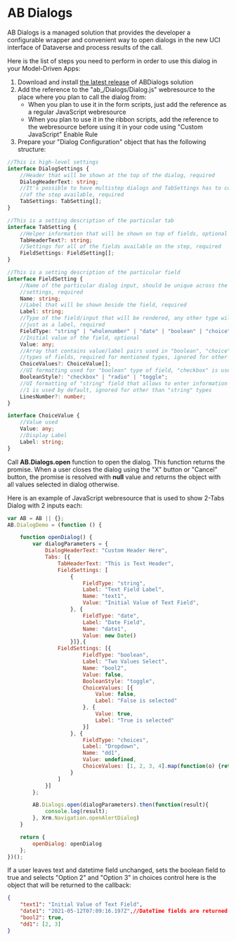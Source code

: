 # AB Dialogs
AB Dialogs is a managed solution that provides the developer a configurable wrapper and convenient way to open dialogs in the new UCI interface of Dataverse and process results of the call.

Here is the list of steps you need to perform in order to use this dialog in your Model-Driven Apps:
1. Download and install [the latest release](/../../releases/download/1.0.0.0/ABDialogs_1_0_0_0_managed.zip) of ABDialogs solution
1. Add the reference to the "ab_/Dialogs/Dialog.js" webresource to the place where you plan to call the dialog from:
    * When you plan to use it in the form scripts, just add the reference as a regular JavaScript webresource
    * When you plan to use it in the ribbon scripts, add the reference to the webresource before using it in your code using "Custom JavaScript" Enable Rule
1. Prepare your "Dialog Configuration" object that has the following structure:
```typescript
//This is high-level settings
interface DialogSettings {
    //Header that will be shown at the top of the dialog, required
    DialogHeaderText: string;
    //It's possible to have multistep dialogs and TabSettings has to contain all
    //of the step available, required
    TabSettings: TabSetting[];
}

//This is a setting description of the particular tab
interface TabSetting {
    //Helper information that will be shown on top of fields, optional
    TabHeaderText?: string;
    //Settings for all of the fields available on the step, required
    FieldSettings: FieldSetting[];
}

//This is a setting description of the particular field
interface FieldSetting {
    //Name of the particular dialog input, should be unique across the dialog 
    //settings, required
    Name: string;
    //Label that will be shown beside the field, required
    Label: string;
    //Type of the field/input that will be rendered, any other type will be rendered
    //just as a label, required
    FieldType: "string" | "wholenumber" | "date" | "boolean" | "choice" | "choices";
    //Initial value of the field, optional
    Value: any;
    //Array that contains value/label pairs used in "boolean", "choice" and "choices"
    //types of fields, required for mentioned types, ignored for other
    ChoiceValues?: ChoiceValue[];
    //UI formatting used for "boolean" type of field, "checkbox" is used by default, optional
    BooleanStyle?: "checkbox" | "radio" | "toggle";
    //UI formatting of "string" field that allows to enter information in multi-line format,
    //1 is used by default, ignored for other than "string" types
    LinesNumber?: number;
}

interface ChoiceValue {
    //Value used
    Value: any;
    //Display Label
    Label: string;
}
```
Call **AB.Dialogs.open** function to open the dialog. This function returns the promise.
When a user closes the dialog using the "X" button or "Cancel" button, the promise is resolved with **null** value and returns the object with all values selected in dialog otherwise.

Here is an example of JavaScript webresource that is used to show 2-Tabs Dialog with 2 inputs each:

```javascript
var AB = AB || {};
AB.DialogDemo = (function () {

    function openDialog() {
        var dialogParameters = {
            DialogHeaderText: "Custom Header Here",
            Tabs: [{
                TabHeaderText: "This is Text Header",
                FieldSettings: [
                    {
                        FieldType: "string",
                        Label: "Text Field Label",
                        Name: "text1",
                        Value: "Initial Value of Text Field",
                    }, {
                        FieldType: "date",
                        Label: "Date Field",
                        Name: "date1",
                        Value: new Date()
                    }]},{
                FieldSettings: [{
                        FieldType: "boolean",
                        Label: "Two Values Select",
                        Name: "bool2",
                        Value: false,
                        BooleanStyle: "toggle",
                        ChoiceValues: [{
                            Value: false,
                            Label: "False is selected"
                        }, {
                            Value: true,
                            Label: "True is selected"
                        }]
                    }, {
                        FieldType: "choices",
                        Label: "Dropdown",
                        Name: "dd1",
                        Value: undefined,
                        ChoiceValues: [1, 2, 3, 4].map(function(o) {return { Value: o, Label: 'Option ' + o }})
                    }
                ]
            }]
        };

        AB.Dialogs.open(dialogParameters).then(function(result){
            console.log(result);
        }, Xrm.Navigation.openAlertDialog)
    }

    return {
        openDialog: openDialog
    };
})();
```

If a user leaves text and datetime field unchanged, sets the boolean field to true and selects "Option 2" and "Option 3" in choices control here is the object that will be returned to the callback:
```json
{
    "text1": "Initial Value of Text Field",
    "date1": "2021-05-12T07:09:16.197Z",//DateTime fields are returned as DateTime fields, no need to include additional parsing
    "bool2": true,
    "dd1": [2, 3]
}
```